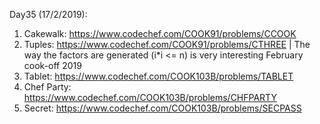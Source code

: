 Day35 (17/2/2019): 

1. Cakewalk: https://www.codechef.com/COOK91/problems/CCOOK
2. Tuples: https://www.codechef.com/COOK91/problems/CTHREE | The way the factors are generated (i*i <= n) is very interesting
February cook-off 2019
1. Tablet: https://www.codechef.com/COOK103B/problems/TABLET
2. Chef Party: https://www.codechef.com/COOK103B/problems/CHFPARTY
3. Secret: https://www.codechef.com/COOK103B/problems/SECPASS